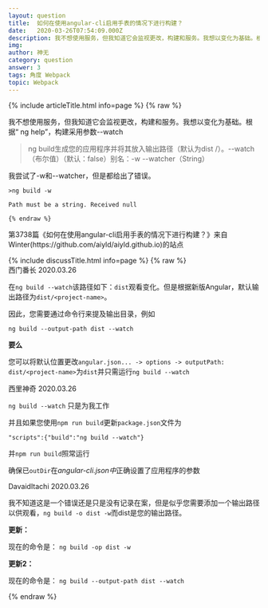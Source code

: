 ```yaml
---
layout: question
title:  如何在使用angular-cli启用手表的情况下进行构建？
date:   2020-03-26T07:54:09.000Z
description: 我不想使用服务，但我知道它会监视更改，构建和服务。我想以变化为基础。根据“ ng help”，构建采用参数--watch  ng build生成您的...
img: 
author: 神无
category: question
answer: 3
tags: 角度 Webpack
topic: Webpack
---
```

<div class="article-root">
  <div class="article">
    {% include articleTitle.html info=page %}
    {% raw %}
    <div class="article-content"><p><font style="vertical-align: inherit;"><font style="vertical-align: inherit;">我不想使用服务，但我知道它会监视更改，构建和服务。</font><font style="vertical-align: inherit;">我想以变化为基础。</font><font style="vertical-align: inherit;">根据“ ng help”，构建采用参数--watch</font></font></p>

<blockquote>
  <p><font style="vertical-align: inherit;"><font style="vertical-align: inherit;">ng build生成您的应用程序并将其放入输出路径（默认为dist /）。</font><font style="vertical-align: inherit;">--watch（布尔值）（默认：false）别名：-w --watcher（String）</font></font></p>
</blockquote>

<p><font style="vertical-align: inherit;"><font style="vertical-align: inherit;">我尝试了-w和--watcher，但是都给出了错误。</font></font></p>

<pre><code>&gt;ng build -w<font></font>
<font></font>
Path must be a string. Received null<font></font>
</code></pre></div>
    {% endraw %}
  </div>
  <p class="winter_mark">第3738篇《如何在使用angular-cli启用手表的情况下进行构建？》来自Winter(https://github.com/aiyld/aiyld.github.io)的站点</p>
  <div class="discuss-wrapper">
    {% include discussTitle.html info=page %}
    {% raw %}
    <div class="discuss-item">
        <div class="discuss-parent">
          <div class="discuss-meta">
            <span class="discuss-user">西门番长</span>
            <span class="discuss-time">2020.03.26</span>
          </div>
          <div class="discuss-comment"><p><font style="vertical-align: inherit;"><font style="vertical-align: inherit;">在</font></font><code>ng build --watch</code><font style="vertical-align: inherit;"><font style="vertical-align: inherit;">该路径如下：</font></font><code>dist</code><font style="vertical-align: inherit;"><font style="vertical-align: inherit;">观看变化。</font><font style="vertical-align: inherit;">但是根据新版Angular，默认输出路径为</font></font><code>dist/&lt;project-name&gt;</code><font style="vertical-align: inherit;"><font style="vertical-align: inherit;">。</font></font></p>

<p><font style="vertical-align: inherit;"><font style="vertical-align: inherit;">因此，您需要通过命令行来提及输出目录，例如</font></font></p>

<pre><code>ng build --output-path dist --watch
</code></pre>

<p><strong><font style="vertical-align: inherit;"><font style="vertical-align: inherit;">要么</font></font></strong> </p>

<p><font style="vertical-align: inherit;"><font style="vertical-align: inherit;">您可以将默认位置更改</font></font><code>angular.json... -&gt; options -&gt; outputPath: dist/&lt;project-name&gt;</code><font style="vertical-align: inherit;"><font style="vertical-align: inherit;">为</font></font><code>dist</code><font style="vertical-align: inherit;"><font style="vertical-align: inherit;">并只需运行</font></font><code>ng build --watch</code></p></div>
        </div></div><div class="discuss-item">
        <div class="discuss-parent">
          <div class="discuss-meta">
            <span class="discuss-user">西里神奇</span>
            <span class="discuss-time">2020.03.26</span>
          </div>
          <div class="discuss-comment"><p><code>ng build --watch</code><font style="vertical-align: inherit;"><font style="vertical-align: inherit;"> 只是为我工作</font></font></p>

<p><font style="vertical-align: inherit;"><font style="vertical-align: inherit;">并且如果您使用</font></font><code>npm run build</code><font style="vertical-align: inherit;"><font style="vertical-align: inherit;">更新</font></font><code>package.json</code><font style="vertical-align: inherit;"><font style="vertical-align: inherit;">文件为</font></font></p>

<p><code>"scripts":{"build":"ng build --watch"}</code></p>

<p><font style="vertical-align: inherit;"><font style="vertical-align: inherit;">并</font></font><code>npm run build</code><font style="vertical-align: inherit;"><font style="vertical-align: inherit;">照常</font><font style="vertical-align: inherit;">运行</font></font></p>

<p><font style="vertical-align: inherit;"><font style="vertical-align: inherit;">确保已</font></font><code>outDir</code><font style="vertical-align: inherit;"><font style="vertical-align: inherit;">在</font><em><font style="vertical-align: inherit;">angular-cli.json中</font></em><font style="vertical-align: inherit;">正确设置了应用程序的参数</font></font><em><font style="vertical-align: inherit;"></font></em></p></div>
        </div></div><div class="discuss-item">
        <div class="discuss-parent">
          <div class="discuss-meta">
            <span class="discuss-user">DavaidItachi</span>
            <span class="discuss-time">2020.03.26</span>
          </div>
          <div class="discuss-comment"><p><font style="vertical-align: inherit;"><font style="vertical-align: inherit;">我不知道这是一个错误还是只是没有记录在案，但是似乎您需要添加一个输出路径以供观看，</font></font><code>ng build -o dist -w</code><font style="vertical-align: inherit;"><font style="vertical-align: inherit;">而dist是您的输出路径。</font></font></p>

<p><strong><font style="vertical-align: inherit;"><font style="vertical-align: inherit;">更新：</font></font></strong></p>

<p><font style="vertical-align: inherit;"><font style="vertical-align: inherit;">现在的命令是： </font></font><code>ng build -op dist -w</code></p>

<p><strong><font style="vertical-align: inherit;"><font style="vertical-align: inherit;">更新2：</font></font></strong></p>

<p><font style="vertical-align: inherit;"><font style="vertical-align: inherit;">现在的命令是： </font></font><code>ng build --output-path dist --watch</code></p></div>
        </div></div>
    {% endraw %}
  </div>
<div>
